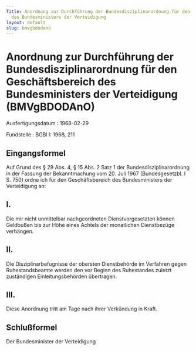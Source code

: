 ```yaml
---
Title: Anordnung zur Durchführung der Bundesdisziplinarordnung für den Geschäftsbereich
  des Bundesministers der Verteidigung
layout: default
slug: bmvgbdodano
---
```


# Anordnung zur Durchführung der Bundesdisziplinarordnung für den Geschäftsbereich des Bundesministers der Verteidigung (BMVgBDODAnO)

Ausfertigungsdatum
:   1968-02-29

Fundstelle
:   BGBl I: 1968, 211



## Eingangsformel

Auf Grund des § 29 Abs. 4, § 15 Abs. 2 Satz 1 der
Bundesdisziplinarordnung in der Fassung der Bekanntmachung vom 20.
Juli 1967 (Bundesgesetzbl. I S. 750) ordne ich für den
Geschäftsbereich des Bundesministers der Verteidigung an:


## I.

Die mir nicht unmittelbar nachgeordneten Dienstvorgesetzten können
Geldbußen bis zur Höhe eines Achtels der monatlichen Dienstbezüge
verhängen.


## II.

Die Disziplinarbefugnisse der obersten Dienstbehörde im Verfahren
gegen Ruhestandsbeamte werden den vor Beginn des Ruhestandes zuletzt
zuständigen Einleitungsbehörden übertragen.


## III.

Diese Anordnung tritt am Tage nach ihrer Verkündung in Kraft.


## Schlußformel

Der Bundesminister der Verteidigung

